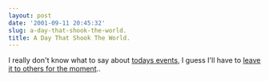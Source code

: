 ```yaml
---
layout: post
date: '2001-09-11 20:45:32'
slug: a-day-that-shook-the-world.
title: A Day That Shook The World.
---
```


I really don't know what to say about [todays events](http://a188.g.akamaitech.net/f/188/920/2m/www.washingtonpost.com/wp-srv/nation/articles/trade091101.htm), I guess I'll have to [leave it to others for the moment](http://page.blogger.com/search_attack.pyra)..